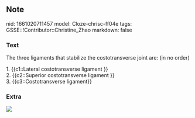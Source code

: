 ## Note
nid: 1661020711457
model: Cloze-chrisc-ff04e
tags: GSSE::!Contributor::Christine_Zhao
markdown: false

### Text
The three ligaments that stabilize the costotransverse joint are:
(in no order)
<div>
  1. {{c1::Lateral costotransverse ligament }}
</div>
<div>
  2. {{c2::Superior costotransverse ligament }}
</div>
<div>
  3. {{c3::Costotransverse ligament}}
</div>

### Extra
<img src= 
"Screen%20Shot%202021-05-31%20at%2010.29.11%20am-92f0f215e416adef08ff19f2b3725cefa94b1602.png">
